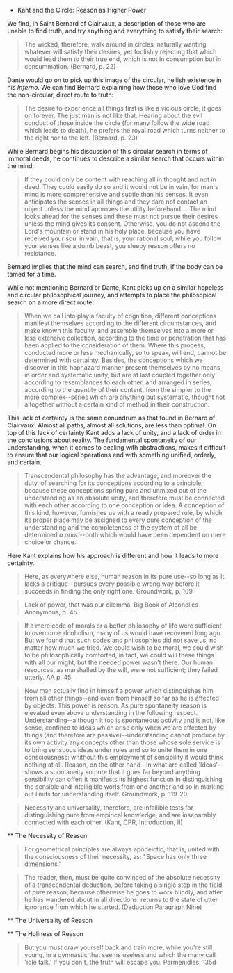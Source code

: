 * Kant and the Circle: Reason as Higher Power

We find, in Saint Bernard of Clairvaux, a description of those who are unable to find truth, and try anything and everything to satisfy their search:

> The wicked, therefore, walk around in circles, naturally wanting whatever will satisfy their desires, yet foolishly rejecting that which would lead them to their true end, which is not in consumption but in consummation. (Bernard, p. 22)

Dante would go on to pick up this image of the circular, hellish existence in his _Inferno_. We can find Bernard explaining how those who love God find the non-circular, direct route to truth:

> The desire to experience all things first is like a vicious circle, it goes on forever. The just man is not like that. Hearing about the evil conduct of those inside the circle (for many follow the wide road which leads to death), he prefers the royal road which turns neither to the right nor to the left. (Bernard, p. 23)

While Bernard begins his discussion of this circular search in terms of immoral deeds, he continues to describe a similar search that occurs within the mind:

> If they could only be content with reaching all in thought and not in deed. They could easily do so and it would not be in vain, for man's mind is more comprehensive and subtle than his senses. It even anticipates the senses in all things and they dare not contact an object unless the mind approves the utility beforehand ... The mind looks ahead for the senses and these must not pursue their desires unless the mind gives its consent. Otherwise, you do not ascend the Lord's mountain or stand in his holy place, because you have received your soul in vain, that is, your rational soul; while you follow your senses like a dumb beast, you sleepy reason offers no resistance.

Bernard implies that the mind can search, and find truth, if the body can be tamed for a time.

While not mentioning Bernard or Dante, Kant picks up on a similar hopeless and circular philosophical journey, and attempts to place the philosopical search on a more direct route.

> When we call into play a faculty of cognition, different conceptions manifest themselves according to the different circumstances, and make known this faculty, and assemble themselves into a more or less extensive collection, according to the time or penetration that has been applied to the consideration of them. Where this process, conducted more or less mechanically, so to speak, will end, cannot be determined with certainty. Besides, the conceptions which we  discover in this haphazard manner present themselves by no means in order and systematic unity, but are at last coupled together only according to resemblances to each other, and arranged in series, according to the quantity of their content, from the simpler to the more complex--series which are anything but systematic, thought not altogether without a certain kind of method in their construction.

This lack of certainty is the same conundrum as that found in Bernard of Clairvaux. Almost all paths, almost all solutions, are less than optimal. On top of this lack of certainty Kant adds a lack of unity, and a lack of order in the conclusions about reality. The fundamental spontaneity of our understanding, when it comes to dealing with abstractions, makes it difficult to ensure that our logical operations end with something unified, orderly, and certain.

> Transcendental philosophy has the advantage, and moreover the duty, of searching for its conceptions according to a principle; because these conceptions spring pure and unmixed out of the understanding as an absolute unity, and therefore must be connected with each other according to one conception or idea. A conception of this kind, however, furnishes us with a ready prepared rule, by which its proper place may be assigned to every pure conception of the understanding and the completeness of the system of all be determined *a priori*--both which would have been dependent on mere choice or chance.

Here Kant explains how his approach is different and how it leads to more certainty.

> Here, as everywhere else, human reason in its pure use--so long as it lacks a critique--pursues every possible wrong way before it succeeds in finding the only right one. Groundwork, p. 109
 
> Lack of power, that was our dilemma. Big Book of Alcoholics Anonymous, p. 45



> If a mere code of morals or a better philosophy of life were sufficient to overcome alcoholism, many of us would have recovered long ago. But we found that such codes and philosophies did not save us, no matter how much we tried. We could wish to be moral, we could wish to be philosophically comforted, in fact, we could will these things with all our might, but the needed power wasn’t there. Our human resources, as marshalled by the will, were not sufficient; they failed utterly. AA p. 45

> Now man actually find in himself a power which distinguishes him from all other things--and even from himself so far as he is affected by objects. This power is reason. As pure spontaneity reason is elevated even above understanding in the following respect. Understanding--although it too is spontaneous activity and is not, like sense, confined to ideas which arise only when we are affected by things (and therefore are passive)--understanding cannot produce by its own activity any concepts other than those whose sole service is to bring sensuous ideas under rules and so to unite them in one consciousness: whithout this employment of sensibility it would think nothing at all. Reason, on the other hand--in what are called 'Ideas'--shows a spontaneity so pure that it goes far beyond anything sensibility can offer: it manifests its highest function in distinguishing the sensible and intelligible worls from one another and so in marking out limits for understanding itself. Groundwork, p. 119-20.


> Necessity and universality, therefore, are infallible tests for distinguishing pure from empirical knowledge, and are inseparably connected with each other. (Kant, CPR, Introduction, II)

** The Necessity of Reason

> For geometrical principles are always apodeictic, that is, united with the consciousness of their necessity, as: "Space has only three dimensions."

> The reader, then, must be quite convinced of the absolute necessity of a transcendental deduction, before taking a single step in the field of pure reason; because otherwise he goes to work blindly, and after he has wandered about in all directions, returns to the state of utter ignorance from which he started. (Deduction Paragraph Nine)

** The Universality of Reason


** The Holiness of Reason

> But you must draw yourself back and train more, while you're still young, in a gymnastic that seems useless and which the many call 'idle talk.' If you don't, the truth will escape you. Parmenidies, 135d
